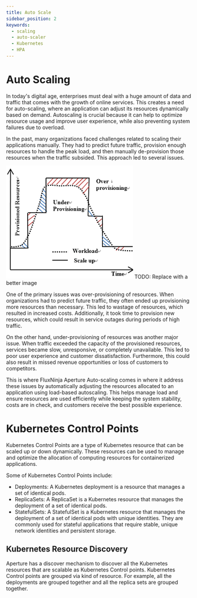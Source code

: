 ```yaml
---
title: Auto Scale
sidebar_position: 2
keywords:
  - scaling
  - auto-scaler
  - Kubernetes
  - HPA
---
```


# Auto Scaling

In today's digital age, enterprises must deal with a huge amount of data and
traffic that comes with the growth of online services. This creates a need for
auto-scaling, where an application can adjust its resources dynamically based on
demand. Autoscaling is crucial because it can help to optimize resource usage
and improve user experience, while also preventing system failures due to
overload.

In the past, many organizations faced challenges related to scaling their
applications manually. They had to predict future traffic, provision enough
resources to handle the peak load, and then manually de-provision those
resources when the traffic subsided. This approach led to several issues.

![Scaling](./assets/img/auto-scaling.png) TODO: Replace with a better image

One of the primary issues was over-provisioning of resources. When organizations
had to predict future traffic, they often ended up provisioning more resources
than necessary. This led to wastage of resources, which resulted in increased
costs. Additionally, it took time to provision new resources, which could result
in service outages during periods of high traffic.

On the other hand, under-provisioning of resources was another major issue. When
traffic exceeded the capacity of the provisioned resources, services became
slow, unresponsive, or completely unavailable. This led to poor user experience
and customer dissatisfaction. Furthermore, this could also result in missed
revenue opportunities or loss of customers to competitors.

This is where FluxNinja Aperture Auto-scaling comes in where it address these
issues by automatically adjusting the resources allocated to an application
using load-based autoscaling. This helps manage load and ensure resources are
used efficiently while keeping the system stability, costs are in check, and
customers receive the best possible experience.

# Kubernetes Control Points

Kubernetes Control Points are a type of Kubernetes resource that can be scaled
up or down dynamically. These resources can be used to manage and optimize the
allocation of computing resources for containerized applications.

Some of Kubernetes Control Points include:

- Deployments: A Kubernetes deployment is a resource that manages a set of
  identical pods.
- ReplicaSets: A ReplicaSet is a Kubernetes resource that manages the deployment
  of a set of identical pods.
- StatefulSets: A StatefulSet is a Kubernetes resource that manages the
  deployment of a set of identical pods with unique identities. They are
  commonly used for stateful applications that require stable, unique network
  identities and persistent storage.

## Kubernetes Resource Discovery

Aperture has a discover mechanism to discover all the Kubernetes resources that
are scalable as Kubernetes Control points. Kubernetes Control points are grouped
via kind of resource. For example, all the deployments are grouped together and
all the replica sets are grouped together.
